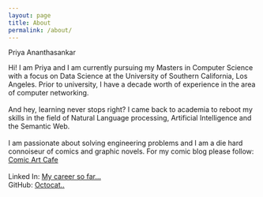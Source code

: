 ```yaml
---
layout: page
title: About
permalink: /about/
---
```

<div class="man-title">
 Priya Ananthasankar 
</div>
<p>  <div class="manual-content">
     Hi! I am Priya and I am currently pursuing my Masters in Computer Science with a focus on Data Science at the University of Southern California, Los Angeles. Prior to university, I have a decade worth of experience in the area of computer networking.
<br><br>
And hey, learning never stops right? I came back to academia to reboot my skills in the field of Natural Language processing, Artificial Intelligence and the Semantic Web.
<br><br>
I am passionate about solving engineering problems and I am a die hard connoiseur of comics and graphic novels. For my comic blog please follow: <a href="http://comicartcafe.quora.com">Comic Art Cafe</a>
<br><br>
Linked In: <a href="https://www.linkedin.com/in/priyaananthasankar">My career so far...</a>
<br>
GitHub: <a href="https://github.com/priyaananthasankar">Octocat..</a>
</div>
